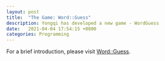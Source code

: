 ```yaml
---
layout: post
title:  "The Game: Word::Guess"
description: Yongqi has developed a new game - WordGuess
date:   2021-04-04 17:54:15 +0800
categories: Programming
---
```

For a brief introduction, please visit [Word::Guess](/wordguess/).